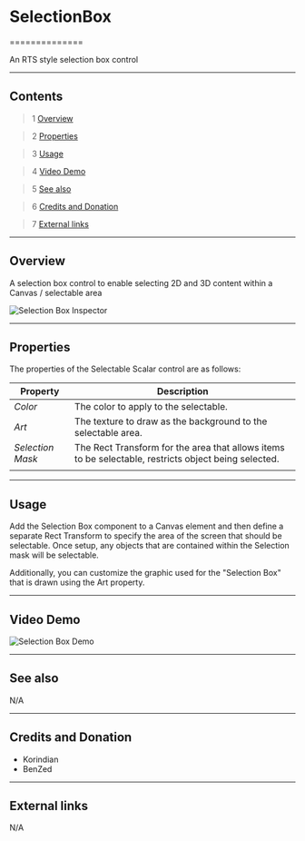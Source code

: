 # SelectionBox

==============

An RTS style selection box control

---------

## Contents

> 1 [Overview](#markdown-header-overview)

> 2 [Properties](#markdown-header-properties)

> 3 [Usage](#markdown-header-usage)

> 4 [Video Demo](#markdown-header-video-demo)

> 5 [See also](#markdown-header-see-also)

> 6 [Credits and Donation](#markdown-header-credits-and-donation)

> 7 [External links](#markdown-header-external-links)

---------

## Overview

A selection box control to enable selecting 2D and 3D content within a Canvas / selectable area

![Selection Box Inspector](https://bitbucket.org/UnityUIExtensions/unity-ui-extensions/wiki/Controls/Images/SelectionBoxInspector.jpg)

---------

## Properties

The properties of the Selectable Scalar control are as follows:

Property | Description
--------- | --------------
*Color*|The color to apply to the selectable.
*Art*|The texture to draw as the background to the selectable area.
*Selection Mask*|The Rect Transform for the area that allows items to be selectable, restricts object being selected.
||

---------

## Usage

Add the Selection Box component to a Canvas element and then define a separate Rect Transform to specify the area of the screen that should be selectable.
Once setup, any objects that are contained within the Selection mask will be selectable.

Additionally, you can customize the graphic used for the "Selection Box" that is drawn using the Art property.

---------

## Video Demo

![Selection Box Demo](https://bitbucket.org/UnityUIExtensions/unity-ui-extensions/wiki/Controls/Images/SelectionBoxDemo.gif)

---------

## See also

N/A

---------

## Credits and Donation

* Korindian
* BenZed

---------

## External links

N/A
